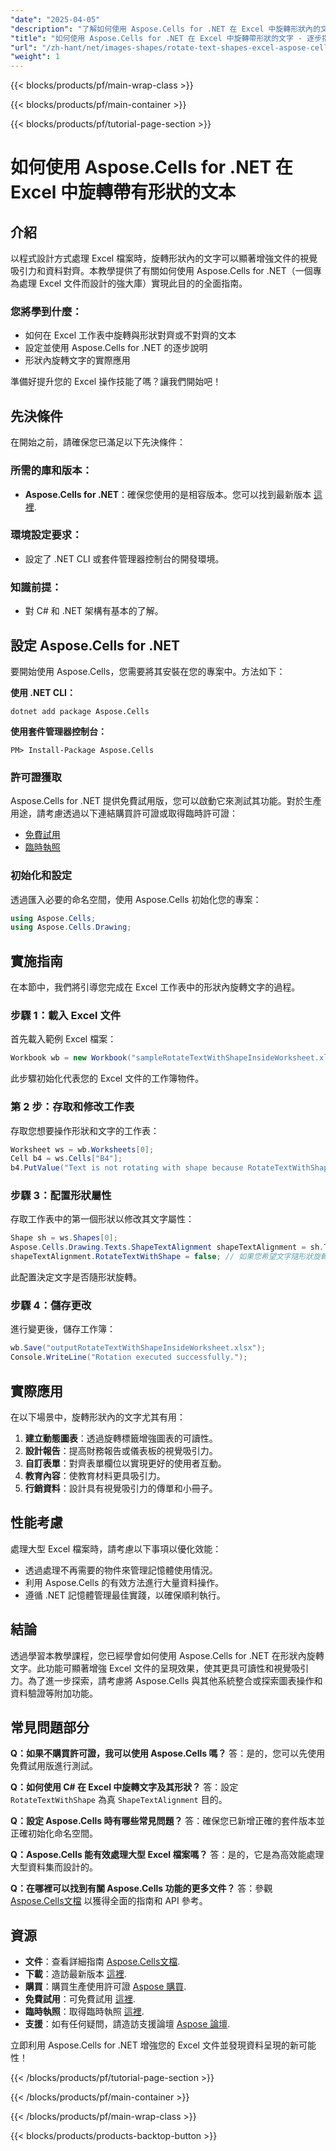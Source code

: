 ```yaml
---
"date": "2025-04-05"
"description": "了解如何使用 Aspose.Cells for .NET 在 Excel 中旋轉形狀內的文字。本逐步指南可增強您的資料示範技能。"
"title": "如何使用 Aspose.Cells for .NET 在 Excel 中旋轉帶形狀的文字 - 逐步指南"
"url": "/zh-hant/net/images-shapes/rotate-text-shapes-excel-aspose-cells-net/"
"weight": 1
---
```


{{< blocks/products/pf/main-wrap-class >}}

{{< blocks/products/pf/main-container >}}

{{< blocks/products/pf/tutorial-page-section >}}


# 如何使用 Aspose.Cells for .NET 在 Excel 中旋轉帶有形狀的文本

## 介紹
以程式設計方式處理 Excel 檔案時，旋轉形狀內的文字可以顯著增強文件的視覺吸引力和資料對齊。本教學提供了有關如何使用 Aspose.Cells for .NET（一個專為處理 Excel 文件而設計的強大庫）實現此目的的全面指南。

### 您將學到什麼：
- 如何在 Excel 工作表中旋轉與形狀對齊或不對齊的文本
- 設定並使用 Aspose.Cells for .NET 的逐步說明
- 形狀內旋轉文字的實際應用

準備好提升您的 Excel 操作技能了嗎？讓我們開始吧！

## 先決條件
在開始之前，請確保您已滿足以下先決條件：

### 所需的庫和版本：
- **Aspose.Cells for .NET**：確保您使用的是相容版本。您可以找到最新版本 [這裡](https://releases。aspose.com/cells/net/).

### 環境設定要求：
- 設定了 .NET CLI 或套件管理器控制台的開發環境。
  
### 知識前提：
- 對 C# 和 .NET 架構有基本的了解。

## 設定 Aspose.Cells for .NET
要開始使用 Aspose.Cells，您需要將其安裝在您的專案中。方法如下：

**使用 .NET CLI：**
```shell
dotnet add package Aspose.Cells
```

**使用套件管理器控制台：**
```shell
PM> Install-Package Aspose.Cells
```

### 許可證獲取
Aspose.Cells for .NET 提供免費試用版，您可以啟動它來測試其功能。對於生產用途，請考慮透過以下連結購買許可證或取得臨時許可證：
- [免費試用](https://releases.aspose.com/cells/net/)
- [臨時執照](https://purchase.aspose.com/temporary-license/)

### 初始化和設定
透過匯入必要的命名空間，使用 Aspose.Cells 初始化您的專案：
```csharp
using Aspose.Cells;
using Aspose.Cells.Drawing;
```

## 實施指南
在本節中，我們將引導您完成在 Excel 工作表中的形狀內旋轉文字的過程。

### 步驟 1：載入 Excel 文件
首先載入範例 Excel 檔案：
```csharp
Workbook wb = new Workbook("sampleRotateTextWithShapeInsideWorksheet.xlsx");
```
此步驟初始化代表您的 Excel 文件的工作簿物件。

### 第 2 步：存取和修改工作表
存取您想要操作形狀和文字的工作表：
```csharp
Worksheet ws = wb.Worksheets[0];
Cell b4 = ws.Cells["B4"];
b4.PutValue("Text is not rotating with shape because RotateTextWithShape is false.");
```

### 步驟 3：配置形狀屬性
存取工作表中的第一個形狀以修改其文字屬性：
```csharp
Shape sh = ws.Shapes[0];
Aspose.Cells.Drawing.Texts.ShapeTextAlignment shapeTextAlignment = sh.TextBody.TextAlignment;
shapeTextAlignment.RotateTextWithShape = false; // 如果您希望文字隨形狀旋轉，則將其設為 true。
```
此配置決定文字是否隨形狀旋轉。

### 步驟 4：儲存更改
進行變更後，儲存工作簿：
```csharp
wb.Save("outputRotateTextWithShapeInsideWorksheet.xlsx");
Console.WriteLine("Rotation executed successfully.");
```

## 實際應用
在以下場景中，旋轉形狀內的文字尤其有用：
1. **建立動態圖表**：透過旋轉標籤增強圖表的可讀性。
2. **設計報告**：提高財務報告或儀表板的視覺吸引力。
3. **自訂表單**：對齊表單欄位以實現更好的使用者互動。
4. **教育內容**：使教育材料更具吸引力。
5. **行銷資料**：設計具有視覺吸引力的傳單和小冊子。

## 性能考慮
處理大型 Excel 檔案時，請考慮以下事項以優化效能：
- 透過處理不再需要的物件來管理記憶體使用情況。
- 利用 Aspose.Cells 的有效方法進行大量資料操作。
- 遵循 .NET 記憶體管理最佳實踐，以確保順利執行。

## 結論
透過學習本教學課程，您已經學會如何使用 Aspose.Cells for .NET 在形狀內旋轉文字。此功能可顯著增強 Excel 文件的呈現效果，使其更具可讀性和視覺吸引力。為了進一步探索，請考慮將 Aspose.Cells 與其他系統整合或探索圖表操作和資料驗證等附加功能。

## 常見問題部分
**Q：如果不購買許可證，我可以使用 Aspose.Cells 嗎？**
答：是的，您可以先使用免費試用版進行測試。

**Q：如何使用 C# 在 Excel 中旋轉文字及其形狀？**
答：設定 `RotateTextWithShape` 為真 `ShapeTextAlignment` 目的。

**Q：設定 Aspose.Cells 時有哪些常見問題？**
答：確保您已新增正確的套件版本並正確初始化命名空間。

**Q：Aspose.Cells 能有效處理大型 Excel 檔案嗎？**
答：是的，它是為高效能處理大型資料集而設計的。

**Q：在哪裡可以找到有關 Aspose.Cells 功能的更多文件？**
答：參觀 [Aspose.Cells文檔](https://reference.aspose.com/cells/net/) 以獲得全面的指南和 API 參考。

## 資源
- **文件**：查看詳細指南 [Aspose.Cells文檔](https://reference。aspose.com/cells/net/).
- **下載**：造訪最新版本 [這裡](https://releases。aspose.com/cells/net/).
- **購買**：購買生產使用許可證 [Aspose 購買](https://purchase。aspose.com/buy).
- **免費試用**：可免費試用 [這裡](https://releases。aspose.com/cells/net/).
- **臨時執照**：取得臨時執照 [這裡](https://purchase。aspose.com/temporary-license/).
- **支援**：如有任何疑問，請造訪支援論壇 [Aspose 論壇](https://forum。aspose.com/c/cells/9).

立即利用 Aspose.Cells for .NET 增強您的 Excel 文件並發現資料呈現的新可能性！

{{< /blocks/products/pf/tutorial-page-section >}}

{{< /blocks/products/pf/main-container >}}

{{< /blocks/products/pf/main-wrap-class >}}

{{< blocks/products/products-backtop-button >}}